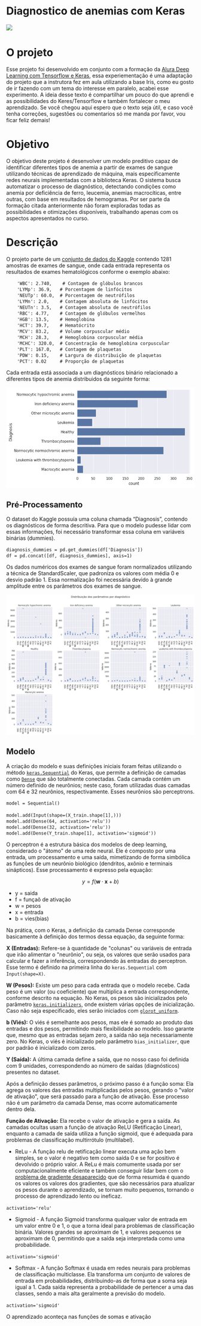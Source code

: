 # Diagnostico de anemias com Keras

![](https://www.foa.unesp.br/Home/ensino/departamentos/cienciasbasicas/histologia/2g-sang-pp1.jpg)


# O projeto
Esse projeto foi desenvolvido em conjunto com a formação da [Alura Deep Learning com Tensorflow e Keras](https://cursos.alura.com.br/formacao-deep-learning-tensorflow-keras), essa experiementação é uma adaptação do projeto que a instrutora fez em aula utilizando a base Iris, como eu gosto de ir fazendo com um tema do interesse em paralelo, acabei esse experimento. A ideia desse texto é compartilhar um pouco do que aprendi e as possibilidades do Keres/Tensorflow e também fortalecer o meu aprendizado. Se você chegou aqui espero que o texto seja útil, e caso você tenha correções, sugestões ou comentarios só me manda por favor, vou ficar feliz demais! 

# Objetivo
O objetivo deste projeto é desenvolver um modelo preditivo capaz de identificar diferentes tipos de anemia a partir de exames de sangue utilizando técnicas de aprendizado de máquina, mais especificamente redes neurais implementadas com a biblioteca Keras. O sistema busca automatizar o processo de diagnóstico, detectando condições como anemia por deficiência de ferro, leucemia, anemias macrocíticas, entre outras, com base em resultados de hemogramas. Por ser parte da formação citada anteriormente não foram exploradas todas as possibilidades e otimizações disponíveis, trabalhando apenas com os aspectos apresentados no curso.

# Descrição
O projeto parte de um [conjunto de dados do Kaggle](https://www.kaggle.com/datasets/ehababoelnaga/anemia-types-classification/data) contendo 1281 amostras de exames de sangue, onde cada entrada representa os resultados de exames hematológicos conforme o exemplo abaixo:

```
    'WBC': 2.740,    # Contagem de glóbulos brancos
    'LYMp': 36.9,   # Porcentagem de linfócitos
    'NEUTp': 60.0,  # Porcentagem de neutrófilos
    'LYMn': 2.0,    # Contagem absoluta de linfócitos 
    'NEUTn': 3.5,   # Contagem absoluta de neutrófilos
    'RBC': 4.77,    # Contagem de glóbulos vermelhos 
    'HGB': 13.5,    # Hemoglobina 
    'HCT': 39.7,    # Hematócrito 
    'MCV': 83.2,    # Volume corpuscular médio 
    'MCH': 28.3,    # Hemoglobina corpuscular média
    'MCHC': 320.0,  # Concentração de hemoglobina corpuscular
    'PLT': 167.0,   # Contagem de plaquetas
    'PDW': 0.15,    # Largura de distribuição de plaquetas
    'PCT': 0.02     # Proporção de plaquetas
```

Cada entrada está associada a um diagnósticos binário relacionado a diferentes tipos de anemia distribuidos da seguinte forma:

![](graficos_anemias.png)


## Pré-Processamento
O dataset do Kaggle possuía uma coluna chamada “Diagnosis”, contendo os diagnósticos de forma descritiva. Para que o modelo pudesse lidar com essas informações, foi necessário transformar essa coluna em variáveis binárias (dummies).

```
diagnosis_dummies = pd.get_dummies(df['Diagnosis'])
df = pd.concat([df, diagnosis_dummies], axis=1)

```


Os dados numéricos dos exames de sangue foram normalizados utilizando a técnica de StandardScaler, que padroniza os valores com média 0 e desvio padrão 1. Essa normalização foi necessária devido à grande amplitude entre os parâmetros dos exames de sangue.

![](graficos_parametros.png)

## Modelo

A criação do modelo e suas definições iniciais foram feitas utilizando o método [`keras.Sequential`](https://keras.io/api/models/sequential/) do Keras, que permite a definição de camadas como  [`Dense`](https://keras.io/api/layers/core_layers/dense/) que são totalmente conectadas. Cada camada contém um número definido de neurônios; neste caso, foram utilizadas duas camadas com 64 e 32 neurônios, respectivamente. Esses neurônios são perceptrons.

```
model = Sequential()

model.add(Input(shape=(X_train.shape[1],)))
model.add(Dense(64, activation='relu'))
model.add(Dense(32, activation='relu'))
model.add(Dense(Y_train.shape[1], activation='sigmoid'))

```

O perceptron é a estrutura básica dos modelos de deep learning, considerado o "átomo" de uma rede neural. Ele é composto por uma entrada, um processamento e uma saída, mimetizando de forma simbólica as funções de um neurônio biológico (dendritos, axônio e terminais sinápticos). Esse processamento é expresso pela equação:


$$
y = f(\mathbf{w} \cdot \mathbf{x} + b)
$$


- y = saida
- f = funçaõ de ativação
- w = pesos
- x = entrada
- b = vies(bias)

Na prática, com o Keras, a definição da camada Dense corresponde basicamente à definição dos termos dessa equação, da seguinte forma:

**X (Entradas):** Refere-se à quantidade de "colunas" ou variáveis de entrada que irão alimentar o "neurônio", ou seja, os valores que serão usados para calcular e fazer a inferência, correspondendo às entradas do perceptron. Esse termo é definido na primeira linha do `keras.Sequential` com `Input(shape=X)`.

**W (Pesos):** Existe um peso para cada entrada que o modelo recebe. Cada peso é um valor (ou coeficiente) que multiplica a entrada correspondente, conforme descrito na equação. No Keras, os pesos são inicializados pelo parâmetro [`keras.initializers`](https://keras.io/api/layers/initializers/), onde existem várias opções de inicialização. Caso não seja especificado, eles serão iniciados com [`glorot_uniform`](https://github.com/tensorflow/tensorflow/blob/master/tensorflow/python/keras/layers/core.py).

**b (Viés):** O viés é semelhante aos pesos, mas ele é somado ao produto das entradas e dos pesos, permitindo mais flexibilidade ao modelo. Isso garante que, mesmo que as entradas sejam zero, a saída não seja necessariamente zero. No Keras, o viés é inicializado pelo parâmetro `bias_initializer`, que por padrão é inicializado com zeros.

**Y (Saída):** A última camada define a saída, que no nosso caso foi definida com 9 unidades, correspondendo ao número de saídas (diagnósticos) presentes no dataset.

Após a definição desses parâmetros, o próximo passo é a função soma: Ela agrega os valores das entradas multiplicadas pelos pesos, gerando o "valor de ativação", que será passado para a função de ativação. Esse processo não é um parâmetro da camada Dense, mas ocorre automaticamente dentro dela.

**Função de Ativação:** Ela recebe o valor de ativação e gera a saída. As camadas ocultas usam a função de ativação ReLU (Retificação Linear), enquanto a camada de saída utiliza a função sigmoid, que é adequada para problemas de classificação multirrótulo (multilabel).

- ReLu - A função relu de retificação linear executa uma ação bem simples, se o valor é negativo tem como saída 0 e se for positivo é devolvido o próprio valor. A ReLu é mais comumente usada por ser computacionalmente eficiente e também conseguir lidar bem com o [problema de gradiente desaparecido](https://www.deeplearningbook.com.br/o-problema-da-dissipacao-do-gradiente/) que de forma resumida é quando os valores os valores dos gradientes, que são necessários para atualizar os pesos durante o aprendizado, se tornam muito pequenos, tornando o processo de aprendizado lento ou ineficaz.

``` activation='relu' ```

- Sigmoid - A função Sigmoid transforma qualquer valor de entrada em um valor entre 0 e 1, o que a torna ideal para problemas de classificação binária. Valores grandes se aproximam de 1, e valores pequenos se aproximam de 0, permitindo que a saída seja interpretada como uma probabilidade.

``` activation='sigmoid' ```

- Softmax - A função Softmax é usada em redes neurais para problemas de classificação multiclasse. Ela transforma um conjunto de valores de entrada em probabilidades, distribuindo-as de forma que a soma seja igual a 1. Cada saída representa a probabilidade de pertencer a uma das classes, sendo a mais alta geralmente a previsão do modelo.

``` activation='sigmoid' ```

O aprendizado aconteça nas funções de somas e ativação


